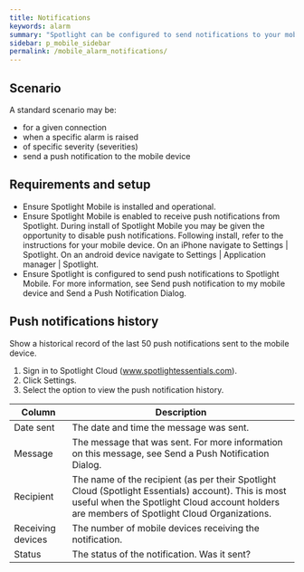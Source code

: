 ```yaml
---
title: Notifications
keywords: alarm
summary: "Spotlight can be configured to send notifications to your mobile device."
sidebar: p_mobile_sidebar
permalink: /mobile_alarm_notifications/
---
```


## Scenario

A standard scenario may be:

* for a given connection
* when a specific alarm is raised
* of specific severity (severities)
* send a push notification to the mobile device


## Requirements and setup

*  Ensure Spotlight Mobile is installed and operational.
*  Ensure Spotlight Mobile is enabled to receive push notifications from Spotlight. During install of Spotlight Mobile you may be given the opportunity to disable push notifications. Following install, refer to the instructions for your mobile device. On an iPhone navigate to Settings \| Spotlight. On an android device navigate to Settings \| Application manager \| Spotlight.
*  Ensure Spotlight is configured to send push notifications to Spotlight Mobile. For more information, see Send push notification to my mobile device and Send a Push Notification Dialog.


## Push notifications history

Show a historical record of the last 50 push notifications sent to the mobile device.

1. Sign in to Spotlight Cloud (www.spotlightessentials.com).
2. Click Settings.
3. Select the option to view the push notification history.

Column | Description
-------|------------
Date sent | The date and time the message was sent.
Message | The message that was sent. For more information on this message, see Send a Push Notification Dialog.
Recipient | The name of the recipient (as per their Spotlight Cloud (Spotlight Essentials) account). This is most useful when the Spotlight Cloud account holders are members of Spotlight Cloud Organizations.
Receiving devices | The number of mobile devices receiving the notification.
Status | The status of the notification. Was it sent?

